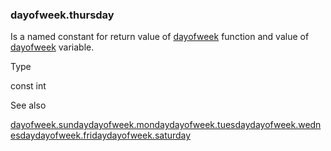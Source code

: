 ### dayofweek.thursday

Is a named constant for return value of [dayofweek](#fun_dayofweek) function and value of [dayofweek](#var_dayofweek) variable.

Type

const int

See also

[dayofweek.sunday](#const_dayofweek.sunday)[dayofweek.monday](#const_dayofweek.monday)[dayofweek.tuesday](#const_dayofweek.tuesday)[dayofweek.wednesday](#const_dayofweek.wednesday)[dayofweek.friday](#const_dayofweek.friday)[dayofweek.saturday](#const_dayofweek.saturday)
